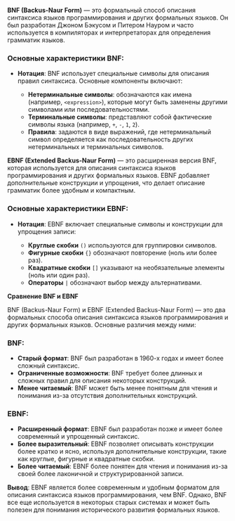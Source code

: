
**BNF (Backus-Naur Form)** — это формальный способ описания синтаксиса языков программирования и других формальных языков. Он был разработан Джоном Бэкусом и Питером Науром и часто используется в компиляторах и интерпретаторах для определения грамматик языков.

### Основные характеристики BNF:

- **Нотация**: BNF использует специальные символы для описания правил синтаксиса. Основные компоненты включают:
    
    - **Нетерминальные символы**: обозначаются как имена (например, `<expression>`), которые могут быть заменены другими символами или последовательностями.
    - **Терминальные символы**: представляют собой фактические символы языка (например, `+`, `-`, `1`, `2`).
    - **Правила**: задаются в виде выражений, где нетерминальный символ определяется как последовательность других нетерминальных и терминальных символов.

**EBNF (Extended Backus-Naur Form)** — это расширенная версия BNF, которая используется для описания синтаксиса языков программирования и других формальных языков. EBNF добавляет дополнительные конструкции и упрощения, что делает описание грамматик более удобным и компактным.

### Основные характеристики EBNF:

- **Нотация**: EBNF включает специальные символы и конструкции для упрощения записи:
    
    - **Круглые скобки** `()` используются для группировки символов.
    - **Фигурные скобки** `{}` обозначают повторение (ноль или более раз).
    - **Квадратные скобки** `[]` указывают на необязательные элементы (ноль или один раз).
    - **Операторы** `|` обозначают выбор между альтернативами.

**Сравнение BNF и EBNF**

BNF (Backus-Naur Form) и EBNF (Extended Backus-Naur Form) — это два формальных способа описания синтаксиса языков программирования и других формальных языков. Основные различия между ними:

### BNF:

- **Старый формат**: BNF был разработан в 1960-х годах и имеет более сложный синтаксис.
- **Ограниченные возможности**: BNF требует более длинных и сложных правил для описания некоторых конструкций.
- **Менее читаемый**: BNF может быть менее понятным для чтения и понимания из-за отсутствия дополнительных конструкций.

### EBNF:

- **Расширенный формат**: EBNF был разработан позже и имеет более современный и упрощенный синтаксис.
- **Более выразительный**: EBNF позволяет описывать конструкции более кратко и ясно, используя дополнительные конструкции, такие как круглые, фигурные и квадратные скобки.
- **Более читаемый**: EBNF более понятен для чтения и понимания из-за своей более лаконичной и структурированной записи.

**Вывод**: EBNF является более современным и удобным форматом для описания синтаксиса языков программирования, чем BNF. Однако, BNF все еще используется в некоторых старых системах и может быть полезен для понимания исторического развития формальных языков.